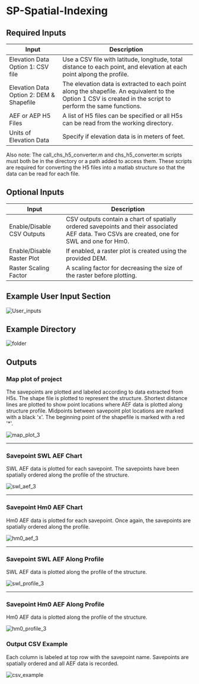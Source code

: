 # SP-Spatial-Indexing

## Required Inputs


| Input | Description |
|-------|-------------|
| Elevation Data Option 1: CSV file | Use a CSV file with latitude, longitude, total distance to each point, and elevation at each point alpong the profile. | 
| Elevation Data Option 2: DEM & Shapefile | The elevation data is extracted to each point along the shapefile. An equivalent to the Option 1 CSV is created in the script to perform the same functions. |
| AEF or AEP H5 Files | A list of H5 files can be specified or all H5s can be read from the working directory. |
| Units of Elevation Data | Specify if elevation data is in meters of feet. |


Also note: The call_chs_h5_converter.m and chs_h5_converter.m scripts must both be in the directory or a path added to access them. These scripts are required for converting the H5 files into a matlab structure so that the data can be read for each file. 


## Optional Inputs


| Input | Description |
|-------|-------------|
| Enable/Disable CSV Outputs | CSV outputs contain a chart of spatially ordered savepoints and their associated AEF data. Two CSVs are created, one for SWL and one for Hm0. |
| Enable/Disable Raster Plot | If enabled, a raster plot is created using the provided DEM. |
| Raster Scaling Factor | A scaling factor for decreasing the size of the raster before plotting. |


## Example User Input Section


![User_inputs](https://github.com/JacobCreamer/SP-Spatial-Organization/assets/145397806/fc9d53b9-31f0-4fbc-8cd6-a5be86b62fc9)


## Example Directory


![folder](https://github.com/JacobCreamer/SP-Spatial-Organization/assets/145397806/f3b524a1-180f-49a4-a2df-a319eab9764a)


## Outputs


### Map plot of project 


The savepoints are plotted and labeled according to data extracted from H5s. The shape file is plotted to represent the structure. Shortest distance lines are plotted to show point locations where AEF data is plotted along structure profile. Midpoints between savepoint plot locations are marked with a black 'x'. The beginning point of the shapefile is marked with a red '*'.


![map_plot_3](https://github.com/JacobCreamer/SP-Spatial-Organization/assets/145397806/86992ab5-422a-4fcd-a75c-7a94afbdbec9)


---
### Savepoint SWL AEF Chart


SWL AEF data is plotted for each savepoint. The savepoints have been spatially ordered along the profile of the structure.


![swl_aef_3](https://github.com/JacobCreamer/SP-Spatial-Organization/assets/145397806/0752e066-123b-4ef7-b3b0-deacfd19c57e)


---
### Savepoint Hm0 AEF Chart


Hm0 AEF data is plotted for each savepoint. Once again, the savepoints are spatially ordered along the profile.


![hm0_aef_3](https://github.com/JacobCreamer/SP-Spatial-Organization/assets/145397806/4534f04e-5ff3-44c1-b3ee-9cec6bf3be38)


---
### Savepoint SWL AEF Along Profile


SWL AEF data is plotted along the profile of the structure.


![swl_profile_3](https://github.com/JacobCreamer/SP-Spatial-Organization/assets/145397806/046ec781-d66d-4a35-bb85-de9b45e5083b)


---
### Savepoint Hm0 AEF Along Profile


Hm0 AEF data is plotted along the profile of the structure.


![hm0_profile_3](https://github.com/JacobCreamer/SP-Spatial-Organization/assets/145397806/5d591249-a4ad-4fe3-ae9e-b1043146177b)


### Output CSV Example


Each column is labeled at top row with the savepoint name. Savepoints are spatially ordered and all AEF data is recorded.


![csv_example](https://github.com/JacobCreamer/SP-Spatial-Organization/assets/145397806/d8f5735b-2162-4e00-bfcf-02c1a1d23737)

